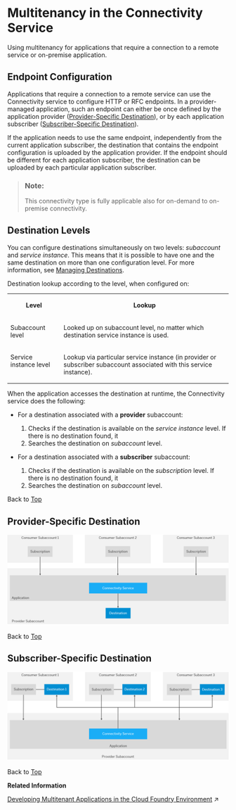 <!-- loio9c0bdd0efc8640739c9d2fa5cfe56cbd -->

# Multitenancy in the Connectivity Service 

Using multitenancy for applications that require a connection to a remote service or on-premise application.



<a name="loio9c0bdd0efc8640739c9d2fa5cfe56cbd__top"/>

## Endpoint Configuration

Applications that require a connection to a remote service can use the Connectivity service to configure HTTP or RFC endpoints. In a provider-managed application, such an endpoint can either be once defined by the application provider \([Provider-Specific Destination](multitenancy-in-the-connectivity-service-9c0bdd0.md#loio9c0bdd0efc8640739c9d2fa5cfe56cbd__provider)\), or by each application subscriber \([Subscriber-Specific Destination](multitenancy-in-the-connectivity-service-9c0bdd0.md#loio9c0bdd0efc8640739c9d2fa5cfe56cbd__consumer)\).

If the application needs to use the same endpoint, independently from the current application subscriber, the destination that contains the endpoint configuration is uploaded by the application provider. If the endpoint should be different for each application subscriber, the destination can be uploaded by each particular application subscriber.

> ### Note:  
> This connectivity type is fully applicable also for on-demand to on-premise connectivity.



<a name="loio9c0bdd0efc8640739c9d2fa5cfe56cbd__section_d35_c1b_x2b"/>

## Destination Levels

You can configure destinations simultaneously on two levels: *subaccount* and *service instance*. This means that it is possible to have one and the same destination on more than one configuration level. For more information, see [Managing Destinations](managing-destinations-84e45e0.md).

Destination lookup according to the level, when configured on:


<table>
<tr>
<th valign="top">

Level

</th>
<th valign="top">

Lookup

</th>
</tr>
<tr>
<td valign="top">

Subaccount level

</td>
<td valign="top">

Looked up on subaccount level, no matter which destination service instance is used.

</td>
</tr>
<tr>
<td valign="top">

Service instance level

</td>
<td valign="top">

Lookup via particular service instance \(in provider or subscriber subaccount associated with this service instance\).

</td>
</tr>
</table>

When the application accesses the destination at runtime, the Connectivity service does the following:

-   For a destination associated with a **provider** subaccount:
    1.  Checks if the destination is available on the *service instance* level. If there is no destination found, it
    2.  Searches the destination on *subaccount* level.


-   For a destination associated with a **subscriber** subaccount:
    1.  Checks if the destination is available on the *subscription* level. If there is no destination found, it
    2.  Searches the destination on *subaccount* level.


Back to [Top](multitenancy-in-the-connectivity-service-9c0bdd0.md#loio9c0bdd0efc8640739c9d2fa5cfe56cbd__top)



<a name="loio9c0bdd0efc8640739c9d2fa5cfe56cbd__provider"/>

## Provider-Specific Destination

![](images/CS_Multitenancy_Provider_a2f77d4.png)

Back to [Top](multitenancy-in-the-connectivity-service-9c0bdd0.md#loio9c0bdd0efc8640739c9d2fa5cfe56cbd__top)



<a name="loio9c0bdd0efc8640739c9d2fa5cfe56cbd__consumer"/>

## Subscriber-Specific Destination

![](images/CS_Multitenancy_Consumer_573fd49.png)

Back to [Top](multitenancy-in-the-connectivity-service-9c0bdd0.md#loio9c0bdd0efc8640739c9d2fa5cfe56cbd__top)

**Related Information**  


[Developing Multitenant Applications in the Cloud Foundry Environment](https://help.sap.com/viewer/65de2977205c403bbc107264b8eccf4b/Cloud/en-US/5e8a2b74e4f2442b8257c850ed912f48.html "In the Cloud Foundry environment, you can develop and run multitenant applications, and share them with multiple consumers simultaneously on SAP BTP.") :arrow_upper_right:

